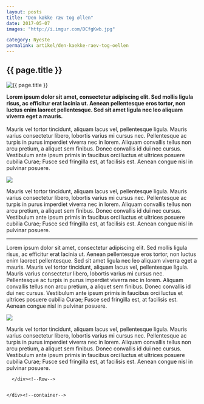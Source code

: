 ```yaml
---
layout: posts
title: "Den kække ræv tog øllen"
date: 2017-05-07
images: "http://i.imgur.com/DCfgKwb.jpg"

category: Nyeste
permalink: artikel/den-kaekke-raev-tog-oellen
---
```

<main>
<article>
  <h1>{{ page.title }}</h1>
  <div class="dot-matrix"></div>
  <div class="page_header parallax-zoom-blur">
    <img src="{{ page.images }}" alt="{{ page.title }}" title="{{ page.title }}">
  </div>

  <div class="page_wrapper">
    <div class="container">
      <div class="row">
        <p>
<b>Lorem ipsum dolor sit amet, consectetur adipiscing elit. Sed mollis ligula risus, ac efficitur erat lacinia ut. Aenean pellentesque eros tortor, non luctus enim laoreet pellentesque. Sed sit amet ligula nec leo aliquam viverra eget a mauris.
<!--more-->
</b>
<br><br>
 Mauris vel tortor tincidunt, aliquam lacus vel, pellentesque ligula. Mauris varius consectetur libero, lobortis varius mi cursus nec. Pellentesque ac turpis in purus imperdiet viverra nec in lorem. Aliquam convallis tellus non arcu pretium, a aliquet sem finibus. Donec convallis id dui nec cursus. Vestibulum ante ipsum primis in faucibus orci luctus et ultrices posuere cubilia Curae; Fusce sed fringilla est, at facilisis est. Aenean congue nisl in pulvinar posuere.
        </p>
 <img src="https://s17.postimg.org/e6vlgojof/355_H.jpg">
        <p>
 Mauris vel tortor tincidunt, aliquam lacus vel, pellentesque ligula. Mauris varius consectetur libero, lobortis varius mi cursus nec. Pellentesque ac turpis in purus imperdiet viverra nec in lorem. Aliquam convallis tellus non arcu pretium, a aliquet sem finibus. Donec convallis id dui nec cursus. Vestibulum ante ipsum primis in faucibus orci luctus et ultrices posuere cubilia Curae; Fusce sed fringilla est, at facilisis est. Aenean congue nisl in pulvinar posuere.
      </p>
       <hr>
      <p>
Lorem ipsum dolor sit amet, consectetur adipiscing elit. Sed mollis ligula risus, ac efficitur erat lacinia ut. Aenean pellentesque eros tortor, non luctus enim laoreet pellentesque. Sed sit amet ligula nec leo aliquam viverra eget a mauris.
Mauris vel tortor tincidunt, aliquam lacus vel, pellentesque ligula. Mauris varius consectetur libero, lobortis varius mi cursus nec. Pellentesque ac turpis in purus imperdiet viverra nec in lorem. Aliquam convallis tellus non arcu pretium, a aliquet sem finibus. Donec convallis id dui nec cursus. Vestibulum ante ipsum primis in faucibus orci luctus et ultrices posuere cubilia Curae; Fusce sed fringilla est, at facilisis est. Aenean congue nisl in pulvinar posuere.
 </p>
<img src="https://s30.postimg.org/t5ql9i59d/277_H.jpg">
<p>
Mauris vel tortor tincidunt, aliquam lacus vel, pellentesque ligula. Mauris varius consectetur libero, lobortis varius mi cursus nec. Pellentesque ac turpis in purus imperdiet viverra nec in lorem. Aliquam convallis tellus non arcu pretium, a aliquet sem finibus. Donec convallis id dui nec cursus. Vestibulum ante ipsum primis in faucibus orci luctus et ultrices posuere cubilia Curae; Fusce sed fringilla est, at facilisis est. Aenean congue nisl in pulvinar posuere.
</p>

      </div><!--Row-->


    </div><!--container-->
  </div><!--page_wrapper-->
  </article>
</main>
